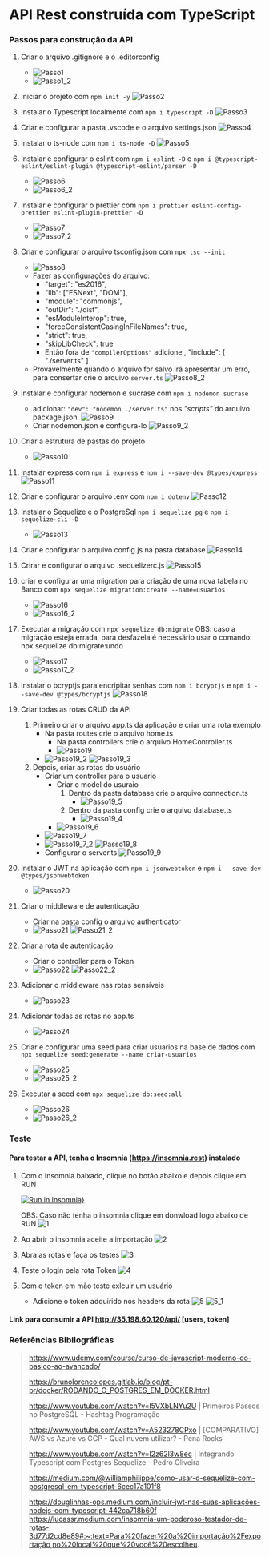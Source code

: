 # API Rest construída com TypeScript
### Passos para construção da API

1.  Criar o arquivo .gitignore e o .editorconfig
    *   ![Passo1](https://user-images.githubusercontent.com/107328582/220712405-53fcd41c-0fed-45cc-a4e2-4db3b0ffe67f.png)
    *   ![Passo1_2](https://user-images.githubusercontent.com/107328582/220712455-c4db03b9-c93d-4a21-be7f-7c0d580daccc.png)


2.  Iniciar o projeto com `npm init -y`
    ![Passo2](https://user-images.githubusercontent.com/107328582/220712589-2559b6b0-78f2-40da-b02c-111f83cefc28.png)


3.  Instalar o Typescript localmente com `npm i typescript -D`
    ![Passo3](https://user-images.githubusercontent.com/107328582/220712614-0c0601bc-50ac-4a66-b911-b7087297a13d.png)


4.  Criar e configurar a pasta .vscode e o arquivo settings.json
    ![Passo4](https://user-images.githubusercontent.com/107328582/220712648-901158d8-5bae-442b-8a7b-e5fc7caf0159.png)


5.  Instalar o ts-node com `npm i ts-node -D`
    ![Passo5](https://user-images.githubusercontent.com/107328582/220712688-7bb7004e-5848-4db8-b72e-1c0e125b1ea8.png)


6.  Instalar e configurar o eslint com `npm i eslint -D` e `npm i @typescript-eslint/eslint-plugin @typescript-eslint/parser -D`
    *   ![Passo6](https://user-images.githubusercontent.com/107328582/220712734-0303783b-4f51-4570-8288-1fb3eb6d162c.png)
    *   ![Passo6_2](https://user-images.githubusercontent.com/107328582/220712778-366e337c-bca2-460e-ac0b-ab9d06ffdf31.png)

7.  Instalar e configurar o prettier com `npm i prettier eslint-config-prettier eslint-plugin-prettier -D`
    *   ![Passo7](https://user-images.githubusercontent.com/107328582/220712822-0f8ce268-9599-405c-902d-428bbbf705c5.png)
    *   ![Passo7_2](https://user-images.githubusercontent.com/107328582/220712859-7248c71f-c876-439c-aee7-e9b41c67abac.png)

8.  Criar e configurar o arquivo tsconfig.json com `npx tsc --init`
    *   ![Passo8](https://user-images.githubusercontent.com/107328582/220712901-3cb6b5f2-8d79-4d86-9025-9d75349a82b0.png)
    *   Fazer as configurações do arquivo:
        -   "target": "es2016", 
        -   "lib": ["ESNext", "DOM"], 
        -   "module": "commonjs",
        -   "outDir": "./dist",
        -   "esModuleInterop": true, 
        -   "forceConsistentCasingInFileNames": true,
        -   "strict": true,   
        -   "skipLibCheck": true  
        -   Então fora de `"compilerOptions"` adicione , "include": [ "./server.ts" ]
    *   Provavelmente quando o arquivo for salvo irá apresentar um erro, para consertar crie o arquivo `server.ts`
        ![Passo8_2](https://user-images.githubusercontent.com/107328582/220712940-bc23dab1-0f7a-4756-aa8b-d1d783134fa9.png)

9.  instalar e configurar nodemon e sucrase com `npm i nodemon sucrase`
    *   adicionar: `"dev": "nodemon ./server.ts"` nos *"scripts"* do arquivo package.json.
        ![Passo9](https://user-images.githubusercontent.com/107328582/220712975-94158f2b-41d9-451e-af35-f1f0d7385ccd.png)
    *   Criar nodemon.json e configura-lo
        ![Passo9_2](https://user-images.githubusercontent.com/107328582/220713017-97403c53-b5aa-4329-b298-a5c415d76a64.png)

10. Criar a estrutura de pastas do projeto 
    *   ![Passo10](https://user-images.githubusercontent.com/107328582/220713051-d9c32d36-7e5c-4f14-81f5-d252efb3e30f.png)

    
11. Instalar express com `npm i express` e `npm i --save-dev @types/express`
    ![Passo11](https://user-images.githubusercontent.com/107328582/220713186-6baefeb3-2b58-4f63-9727-8bb0c03b1c14.png)

12. Criar e configurar o arquivo .env com `npm i dotenv`
    ![Passo12](https://user-images.githubusercontent.com/107328582/220713219-27f0984e-68cb-4373-b729-96c970115c7d.png)

13. Instalar o Sequelize e o PostgreSql `npm i sequelize pg` e `npm i sequelize-cli -D`
    *   ![Passo13](https://user-images.githubusercontent.com/107328582/220713246-3fcb154c-c5e2-46e9-89c5-c1c422c9cc71.png)

14. Criar e configurar o arquivo config.js na pasta database
    ![Passo14](https://user-images.githubusercontent.com/107328582/220713300-17a89af6-adaa-40bb-9837-1bb6bba8d33f.png)


15. Crirar e configurar o arquivo .sequelizerc.js
    ![Passo15](https://user-images.githubusercontent.com/107328582/220764391-1adeb3b8-418d-41f1-9320-e3cfe8f0b3bf.png)



16. criar e configurar uma migration para criação de uma nova tabela no Banco com `npx sequelize migration:create --name=usuarios`
    *   ![Passo16](https://user-images.githubusercontent.com/107328582/220681727-34839d6a-e0d6-43c3-8f3d-eb2f0223126f.png)
    *   ![Passo16_2](https://user-images.githubusercontent.com/107328582/220682919-b7a3ae43-7859-4f7d-8ce8-633264d28c35.png)



17. Executar a migração com `npx sequelize db:migrate`
OBS: caso a migração esteja errada, para desfazela é necessário usar o comando: npx sequelize db:migrate:undo
    *   ![Passo17](https://user-images.githubusercontent.com/107328582/220687184-6154d482-4af1-49fa-8efd-11e53a118f35.png)
    *   ![Passo17_2](https://user-images.githubusercontent.com/107328582/220765302-1a0705d5-a92e-4fc9-b651-737b22cb415c.png)



18. instalar o bcryptjs para encripitar senhas com `npm i bcryptjs` e `npm i --save-dev @types/bcryptjs`
    ![Passo18](https://user-images.githubusercontent.com/107328582/220765880-14d4c855-a3cc-4326-8634-08d3e86434dd.png)


19. Criar todas as rotas CRUD da API
    1.  Primeiro criar o arquivo app.ts da aplicação e criar uma rota exemplo
        * Na pasta routes crie o arquivo home.ts
            * Na pasta controllers crie o arquivo HomeController.ts
            * ![Passo19](https://user-images.githubusercontent.com/107328582/220767023-c839250b-f2e4-4c68-bd16-544891f6c176.png)
        * ![Passo19_2](https://user-images.githubusercontent.com/107328582/220767249-f55ba2e0-b746-40ee-b98c-1d506c033263.png)
        ![Passo19_3](https://user-images.githubusercontent.com/107328582/220767441-d25898a3-c678-43b0-9d55-d1df0640240f.png)
    2.  Depois, criar as rotas do usuário
        *   Criar um controller para o usuario
            *   Criar o model do usuraio
                1.  Dentro da pasta database crie o arquivo connection.ts
                    *   ![Passo19_5](https://user-images.githubusercontent.com/107328582/220770909-af206995-c62c-4959-9ba7-5cebc87d763a.png)
                3.  Dentro da pasta config crie o arquivo database.ts
                    *   ![Passo19_4](https://user-images.githubusercontent.com/107328582/220770754-50933ece-466a-47ca-ab99-b0c63330a382.png)   
            *   ![Passo19_6](https://user-images.githubusercontent.com/107328582/220771303-d9719450-f70b-4f8a-ac08-d413f25d0e49.png)
        *   ![Passo19_7](https://user-images.githubusercontent.com/107328582/220772083-e617ff61-7cd0-49d8-b2eb-fd374a8760bb.png)
        *   ![Passo19_7_2](https://user-images.githubusercontent.com/107328582/220772092-1e9e4c9e-5932-4ba9-bc18-5116e83579f2.png)
        ![Passo19_8](https://user-images.githubusercontent.com/107328582/220772386-1c9c297e-e8b8-4421-b852-d27013111319.png)
        *   Configurar o server.ts
        ![Passo19_9](https://user-images.githubusercontent.com/107328582/220778029-0e1f68e3-f4a8-40ce-b2c7-d5899124a169.png)


20. Instalar o JWT na aplicação com `npm i jsonwebtoken` e `npm i --save-dev @types/jsonwebtoken`
    *   ![Passo20](https://user-images.githubusercontent.com/107328582/220773079-1ed54815-25f0-4e7f-beea-a3e229dd0452.png)

21. Criar o middleware de autenticação
    *   Criar na pasta config o arquivo authenticator
    *   ![Passo21](https://user-images.githubusercontent.com/107328582/220773558-e0986ff0-217b-4fb4-a366-b7542da21854.png)
    ![Passo21_2](https://user-images.githubusercontent.com/107328582/220773585-8cecc1b4-d77f-451a-9c2e-abc63bf21b62.png)

22. Criar a rota de autenticação
    *   Criar o controller para o Token
    *   ![Passo22](https://user-images.githubusercontent.com/107328582/220774137-9267983b-fbe1-4c35-b010-c5536cdf1f3f.png)
    ![Passo22_2](https://user-images.githubusercontent.com/107328582/220774226-c80d3763-e9bd-4044-8b43-9b7e7a666413.png)
   
23. Adicionar o middleware nas rotas sensíveis
    *   ![Passo23](https://user-images.githubusercontent.com/107328582/220774437-86514185-0925-46ba-901c-44b5969902a9.png)

24. Adicionar todas as rotas no app.ts
    *   ![Passo24](https://user-images.githubusercontent.com/107328582/220779130-11c7f10b-04d4-4b1a-9c99-3bcec77b5e90.png)


25. Criar e configurar uma seed para criar usuarios na base de dados com `npx sequelize seed:generate --name criar-usuarios`
    *   ![Passo25](https://user-images.githubusercontent.com/107328582/220775716-980723bc-4079-4a47-a371-64719506e072.png)
    *   ![Passo25_2](https://user-images.githubusercontent.com/107328582/220776610-a7eda5bc-1763-419a-b8f7-4f29ebe669d2.png)

26. Executar a seed com `npx sequelize db:seed:all`
    *   ![Passo26](https://user-images.githubusercontent.com/107328582/220777149-e486a533-ea7e-4572-86ed-ee8f166ca0d7.png)
    *   ![Passo26_2](https://user-images.githubusercontent.com/107328582/220777161-45956f04-9133-48b8-9c5c-fde6349c4cdb.png)



    
### Teste

#### Para testar a API, tenha o Insomnia (https://insomnia.rest) instalado 
1.  Com o Insomnia baixado, clique no botão abaixo e depois clique em RUN

     [![Run in Insomnia}](https://insomnia.rest/images/run.svg)](https://insomnia.rest/run/?label=API%20Rest%20Typescript&uri=https%3A%2F%2Fraw.githubusercontent.com%2FMiguelBritoBarbosa%2Fprocesso-seletivo-zeta%2Fmain%2FBackEnd%2FInsomnia.json%3Ftoken%3DGHSAT0AAAAAAB5IIOREK2VKMYS4KMPGFKS4Y745DRA)
    
    OBS: Caso não tenha o insomnia clique em donwload logo abaixo de RUN
    ![1](https://user-images.githubusercontent.com/107328582/221428936-82f238a1-e9d9-4d5e-b5d3-db02ee1cf3cd.png)

2.  Ao abrir o insomnia aceite a importação 
    ![2](https://user-images.githubusercontent.com/107328582/221429250-adac3548-6793-4b60-b60a-8a0ea12bc8ed.png)
    
3.  Abra as rotas e faça os testes
    ![3](https://user-images.githubusercontent.com/107328582/221429323-ed8a671d-754b-4d7b-8d63-6f085d66b2ee.png)

4.  Teste o login pela rota Token
    ![4](https://user-images.githubusercontent.com/107328582/221429377-c6d38e6f-934e-4946-a2e0-712d2aed7673.png)

5.  Com o token em mão teste exlcuir um usuário
    *   Adicione o token adquirido nos headers da rota
        ![5](https://user-images.githubusercontent.com/107328582/221434255-f28b6e4f-0341-4afc-a793-38af5f39d801.png)
    ![5_1](https://user-images.githubusercontent.com/107328582/221434329-91b5f09a-609b-479e-8361-14c08172cc45.png)

#### Link para consumir a API http://35.198.60.120/api/ [users, token]
    
### Referências Bibliográficas
>   https://www.udemy.com/course/curso-de-javascript-moderno-do-basico-ao-avancado/
>    
>   https://brunolorencolopes.gitlab.io/blog/pt-br/docker/RODANDO_O_POSTGRES_EM_DOCKER.html
>
>   https://www.youtube.com/watch?v=l5VXbLNYu2U | Primeiros Passos no PostgreSQL - Hashtag Programação
>
>   https://www.youtube.com/watch?v=A523278CPxo | [COMPARATIVO] AWS vs Azure vs GCP - Qual nuvem utilizar? - Pena Rocks
>
>   https://www.youtube.com/watch?v=l2z62l3w8ec | Integrando Typescript com Postgres Sequelize - Pedro Oliveira
>
>   https://medium.com/@williamphilippe/como-usar-o-sequelize-com-postgresql-em-typescript-6cec17a101f8
>
>   https://douglinhas-ops.medium.com/incluir-jwt-nas-suas-aplicações-nodejs-com-typescript-442ca718b60f
>   https://lucassr.medium.com/insomnia-um-poderoso-testador-de-rotas-3d77d2cd8e89#:~:text=Para%20fazer%20a%20importação%2Fexportação,no%20local%20que%20você%20escolheu.

